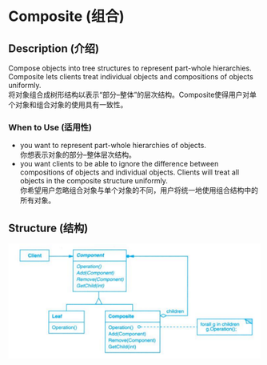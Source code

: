 # Composite (组合)

## Description (介绍)

Compose objects into tree structures to represent part-whole hierarchies. Composite lets clients treat individual objects and compositions of objects uniformly.   
将对象组合成树形结构以表示“部分–整体”的层次结构。Composite使得用户对单个对象和组合对象的使用具有一致性。

### When to Use (适用性)

- you want to represent part-whole hierarchies of objects.  
你想表示对象的部分–整体层次结构。
- you want clients to be able to ignore the difference between compositions of objects and individual objects. Clients will treat all objects in the composite structure uniformly.  
你希望用户忽略组合对象与单个对象的不同，用户将统一地使用组合结构中的所有对象。

## Structure (结构)
![Composite Structure](structure.png)
